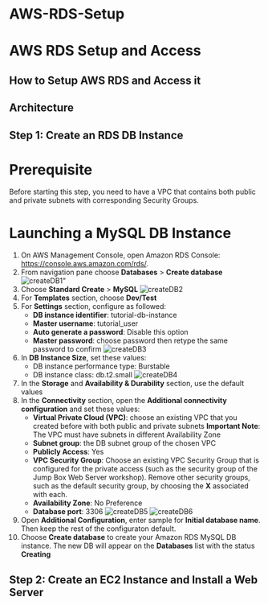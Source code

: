 # AWS-RDS-Setup
 # AWS RDS Setup and Access
 ## How to Setup AWS RDS and Access it
 ## Architecture


 ## Step 1: Create an RDS DB Instance
 # Prerequisite
 Before starting this step, you need to have a VPC that contains both public and private subnets with corresponding Security Groups.

 # Launching a MySQL DB Instance
 1. On AWS Management Console, open Amazon RDS Console: https://console.aws.amazon.com/rds/.
 2. From navigation pane choose **Databases** > **Create database**
 ![createDB1](https://user-images.githubusercontent.com/57285863/69810032-50df0000-11eb-11ea-8361-3f7ed54547aa.png)"
 3. Choose **Standard Create** > **MySQL**
 ![createDB2](https://user-images.githubusercontent.com/57285863/69810533-6acd1280-11ec-11ea-8eb0-6b180cba16b6.png)
 4. For **Templates** section, choose **Dev/Test**
 5. For **Settings** section, configure as followed:
    - **DB instance identifier**: tutorial-db-instance
    - **Master username**: tutorial_user
    - **Auto generate a password**: Disable this option
    - **Master password**: choose password then retype the same password to confirm
![createDB3](https://user-images.githubusercontent.com/57285863/69810966-5a696780-11ed-11ea-8da9-f2929aa1e80b.png)
6. In **DB Instance Size**, set these values:
   - DB instance performance type: Burstable
   - DB instance class: db.t2.small
![createDB4](https://user-images.githubusercontent.com/57285863/69811172-cb108400-11ed-11ea-956a-4cd99495bdf9.png)
7. In the **Storage** and **Availability & Durability** section, use the default values
8. In the **Connectivity** section, open the **Additional connectivity configuration** and set these values:
   - **Virtual Private Cloud (VPC)**: choose an existing VPC that you created before with both public and private subnets
   **Important Note**: The VPC must have subnets in different Availability Zone
   - **Subnet group**: the DB subnet group of the chosen VPC
   - **Publicly Access**: Yes
   - **VPC Security Group**: Choose an existing VPC Security Group that is configured for the private access (such as the security group of the Jump Box Web Server workshop). Remove other security groups, such as the default security group, by choosing the **X** associated with each.
   - **Availability Zone**: No Preference
   - **Database port**: 3306
![createDB5](https://user-images.githubusercontent.com/57285863/69813065-bfbf5780-11f1-11ea-866a-b7407f843593.png)
![createDB6](https://user-images.githubusercontent.com/57285863/69813092-ce0d7380-11f1-11ea-9ec7-db1579e403a6.png)
9. Open **Additional Configuration**, enter sample for **Initial database name**. Then keep the rest of the configuraton default.
10. Choose **Create database** to create your Amazon RDS MySQL DB instance. The new DB will appear on the **Databases** list with the status **Creating**

## Step 2: Create an EC2 Instance and Install a Web Server





